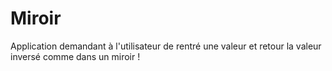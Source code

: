 # Miroir
Application demandant à l'utilisateur de rentré une valeur et retour la valeur inversé comme dans un miroir !
